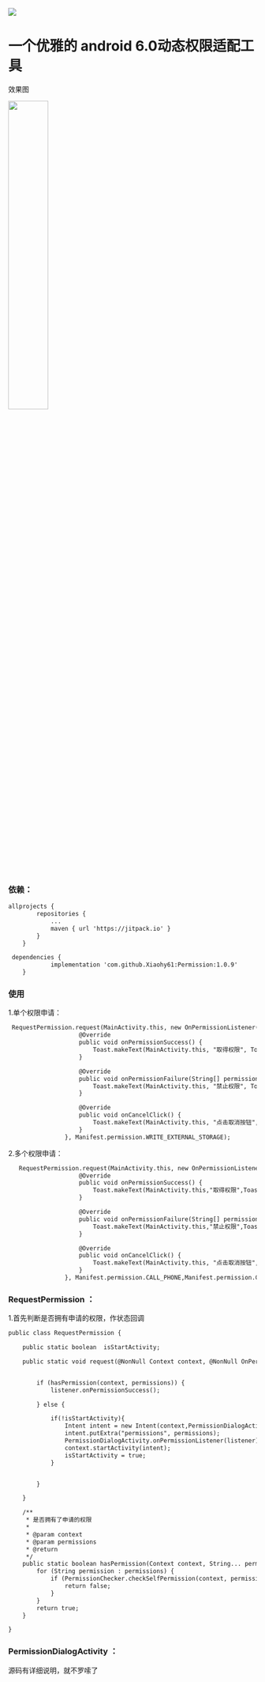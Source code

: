 [![](https://jitpack.io/v/Xiaohy61/Permission.svg)](https://jitpack.io/#Xiaohy61/Permission)
# 一个优雅的 android 6.0动态权限适配工具

效果图


<img width="40%" height="40%" src="https://img-blog.csdn.net/20180508153227302?watermark/2/text/aHR0cHM6Ly9ibG9nLmNzZG4ubmV0L3hoeTYx/font/5a6L5L2T/fontsize/400/fill/I0JBQkFCMA==/dissolve/70"/>



### 依赖：

``` xml
allprojects {
		repositories {
			...
			maven { url 'https://jitpack.io' }
		}
	}
```
``` xml
 dependencies {
	        implementation 'com.github.Xiaohy61:Permission:1.0.9'
	}

```

### 使用
1.单个权限申请：

```xml
 RequestPermission.request(MainActivity.this, new OnPermissionListener() {
                    @Override
                    public void onPermissionSuccess() {
                        Toast.makeText(MainActivity.this, "取得权限", Toast.LENGTH_SHORT).show();
                    }

                    @Override
                    public void onPermissionFailure(String[] permission) {
                        Toast.makeText(MainActivity.this, "禁止权限", Toast.LENGTH_SHORT).show();
                    }

                    @Override
                    public void onCancelClick() {
                        Toast.makeText(MainActivity.this, "点击取消按钮", Toast.LENGTH_SHORT).show();
                    }
                }, Manifest.permission.WRITE_EXTERNAL_STORAGE);
```
2.多个权限申请：
```xml
   RequestPermission.request(MainActivity.this, new OnPermissionListener() {
                    @Override
                    public void onPermissionSuccess() {
                        Toast.makeText(MainActivity.this,"取得权限",Toast.LENGTH_SHORT).show();
                    }

                    @Override
                    public void onPermissionFailure(String[] permission) {
                        Toast.makeText(MainActivity.this,"禁止权限",Toast.LENGTH_SHORT).show();
                    }

                    @Override
                    public void onCancelClick() {
                        Toast.makeText(MainActivity.this, "点击取消按钮", Toast.LENGTH_SHORT).show();
                    }
                }, Manifest.permission.CALL_PHONE,Manifest.permission.CAMERA);
```
### RequestPermission ：
1.首先判断是否拥有申请的权限，作状态回调
```xml
public class RequestPermission {

    public static boolean  isStartActivity;

    public static void request(@NonNull Context context, @NonNull OnPermissionListener listener, @NonNull String... permissions) {


        if (hasPermission(context, permissions)) {
            listener.onPermissionSuccess();

        } else {

            if(!isStartActivity){
                Intent intent = new Intent(context,PermissionDialogActivity.class);
                intent.putExtra("permissions", permissions);
                PermissionDialogActivity.onPermissionListener(listener);
                context.startActivity(intent);
                isStartActivity = true;
            }


        }

    }

    /**
     * 是否拥有了申请的权限
     *
     * @param context
     * @param permissions
     * @return
     */
    public static boolean hasPermission(Context context, String... permissions) {
        for (String permission : permissions) {
            if (PermissionChecker.checkSelfPermission(context, permission) != PackageManager.PERMISSION_GRANTED) {
                return false;
            }
        }
        return true;
    }

}

```
### PermissionDialogActivity ：
源码有详细说明，就不罗嗦了

